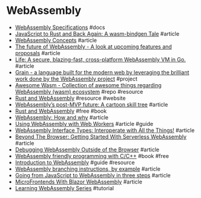 # WebAssembly

- [WebAssembly Specifications](https://webassembly.github.io/spec/) #docs
- [JavaScript to Rust and Back Again: A wasm-bindgen Tale](https://hacks.mozilla.org/2018/04/javascript-to-rust-and-back-again-a-wasm-bindgen-tale) #article
- [WebAssembly Concepts](https://developer.mozilla.org/en-US/docs/WebAssembly/Concepts) #article
- [The future of WebAssembly - A look at upcoming features and proposals](https://blog.scottlogic.com/2018/07/20/wasm-future.html) #article
- [Life: A secure, blazing-fast, cross-platform WebAssembly VM in Go.](https://medium.com/perlin-network/life-a-secure-blazing-fast-cross-platform-webassembly-vm-in-go-ea3b31fa6e09) #article
- [Grain - a language built for the modern web by leveraging the brilliant work done by the WebAssembly project](https://grain-lang.org) #project
- [Awesome Wasm - Collection of awesome things regarding WebAssembly (wasm) ecosystem](https://github.com/mbasso/awesome-wasm) #repo #resource
- [Rust and WebAssembly](https://rustwasm.github.io) #resource #website
- [WebAssembly’s post-MVP future: A cartoon skill tree](https://hacks.mozilla.org/2018/10/webassemblys-post-mvp-future) #article
- [Rust and WebAssembly](https://rustwasm.github.io/book) #free #book
- [WebAssembly: How and why](https://blog.logrocket.com/webassembly-how-and-why-559b7f96cd71) #article
- [Using WebAssembly with Web Workers](https://www.sitepen.com/blog/using-webassembly-with-web-workers) #article #guide
- [WebAssembly Interface Types: Interoperate with All the Things!](https://hacks.mozilla.org/2019/08/webassembly-interface-types) #article
- [Beyond The Browser: Getting Started With Serverless WebAssembly](https://www.smashingmagazine.com/2019/08/beyond-browser-serverless-webassembly) #article
- [Debugging WebAssembly Outside of the Browser](https://hacks.mozilla.org/2019/09/debugging-webassembly-outside-of-the-browser) #article
- [WebAssembly friendly programming with C/C++](https://github.com/3dgen/cppwasm-book) #book #free
- [Introduction to WebAssembly](https://rsms.me/wasm-intro) #guide #resource
- [WebAssembly branching instructions, by example](https://samrat.me/posts/2020-03-29-webassembly-control-instr-examples) #article
- [Going from JavaScript to WebAssembly in three steps](https://engineering.q42.nl/webassembly) #article
- [MicroFrontends With Blazor WebAssembly](https://medium.com/@waelkdouh/microfrontends-with-blazor-webassembly-b25e4ba3f325) #article
- [Learning WebAssembly Series](https://blog.ttulka.com/learning-webassembly-series) #tutorial
